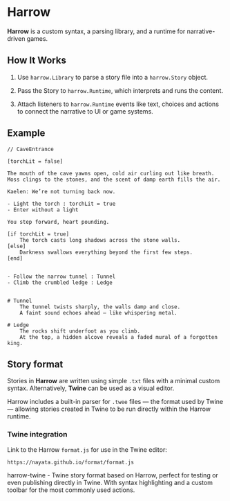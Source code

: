 # Harrow

**Harrow** is a custom syntax, a parsing library, and a runtime for narrative-driven games.


## How It Works

1. Use `harrow.Library` to parse a story file into a `harrow.Story` object.

2. Pass the Story to `harrow.Runtime`, which interprets and runs the content.

3. Attach listeners to `harrow.Runtime` events like text, choices and actions to connect the narrative to UI or game systems.


## Example


```twee
// CaveEntrance

[torchLit = false]

The mouth of the cave yawns open, cold air curling out like breath. 
Moss clings to the stones, and the scent of damp earth fills the air. 

Kaelen: We’re not turning back now.

- Light the torch : torchLit = true
- Enter without a light

You step forward, heart pounding.

[if torchLit = true]
    The torch casts long shadows across the stone walls.
[else]
    Darkness swallows everything beyond the first few steps.
[end]


- Follow the narrow tunnel : Tunnel
- Climb the crumbled ledge : Ledge


# Tunnel
    The tunnel twists sharply, the walls damp and close. 
    A faint sound echoes ahead — like whispering metal.

# Ledge
    The rocks shift underfoot as you climb.
    At the top, a hidden alcove reveals a faded mural of a forgotten king.
```


## Story format

Stories in **Harrow** are written using simple `.txt` files with a minimal custom syntax. Alternatively, **Twine** can be used as a visual editor.

Harrow includes a built-in parser for `.twee` files — the format used by Twine — allowing stories created in Twine to be run directly within the Harrow runtime.


### Twine integration

Link to the Harrow `format.js` for use in the Twine editor:
```
https://nayata.github.io/format/format.js
```

harrow-twine - Twine story format based on Harrow, perfect for testing or even publishing directly in Twine. With syntax highlighting and a custom toolbar for the most commonly used actions.

